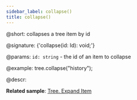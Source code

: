 ```yaml
---
sidebar_label: collapse()
title: collapse()
---          
```


@short: collapses a tree item by id

@signature: {'collapse(id: Id): void;'}

@params:
`id: string` - the id of an item to collapse

@example:
tree.collapse("history");

@descr:

**Related sample**: [Tree. Expand Item](https://snippet.dhtmlx.com/esxb15hm)

[comment]: # (@related: tree/work_with_tree.md#expandingcollapsing-items)

[comment]: # (@relatedapi: tree/api/tree_expand_method.md)
